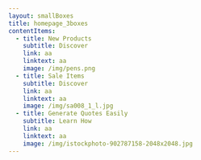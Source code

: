 ```yaml
---
layout: smallBoxes
title: homepage_3boxes
contentItems:
  - title: New Products
    subtitle: Discover
    link: aa
    linktext: aa
    image: /img/pens.png
  - title: Sale Items
    subtitle: Discover
    link: aa
    linktext: aa
    image: /img/sa008_1_l.jpg
  - title: Generate Quotes Easily
    subtitle: Learn How
    link: aa
    linktext: aa
    image: /img/istockphoto-902787158-2048x2048.jpg
---
```

